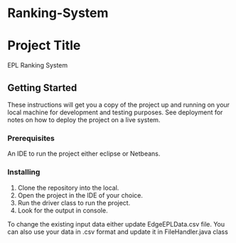 # Ranking-System
# Project Title

EPL Ranking System

## Getting Started

These instructions will get you a copy of the project up and running on your local machine for development and testing purposes. See deployment for notes on how to deploy the project on a live system.

### Prerequisites

An IDE to run the project either eclipse or Netbeans.


### Installing

1. Clone the repository into the local.
2. Open the project in the IDE of your choice.
3. Run the driver class to run the project.
4. Look for the output in console.

To change the existing input data either update EdgeEPLData.csv file. 
You can also use your data in .csv format and update it in FileHandler.java class


